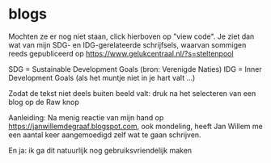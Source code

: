 # blogs

Mochten ze er nog niet staan, click hierboven op "view code".
Je ziet dan wat van mijn SDG- en IDG-gerelateerde schrijfsels, waarvan sommigen reeds gepubliceerd op https://www.gelukcentraal.nl/?s=steltenpool

SDG = Sustainable Development Goals (bron: Verenigde Naties)
IDG = Inner Development Goals (als het muntje niet in je hart valt ...)

Zodat de tekst niet deels buiten beeld valt: druk na het selecteren van een blog op de Raw knop

Aanleiding: Na menig reactie van mijn hand op https://janwillemdegraaf.blogspot.com, ook mondeling, heeft Jan Willem me een aantal keer aangemoedigd zelf wat te gaan schrijven.

En ja: ik ga dit natuurlijk nog gebruiksvriendelijk maken
